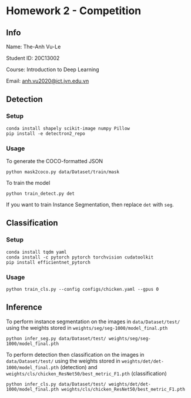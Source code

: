 # **Homework 2 - Competition**

## **Info**

Name: The-Anh Vu-Le

Student ID: 20C13002

Course: Introduction to Deep Learning

Email: anh.vu2020@ict.jvn.edu.vn

## **Detection**

### **Setup**

```
conda install shapely scikit-image numpy Pillow
pip install -e detectron2_repo
```

### **Usage**

To generate the COCO-formatted JSON
```
python mask2coco.py data/Dataset/train/mask
```

To train the model
```
python train_detect.py det
```

If you want to train Instance Segmentation, then replace `det` with `seg`.

## **Classification**

### **Setup**

```
conda install tqdm yaml
conda install -c pytorch pytorch torchvision cudatoolkit
pip install efficientnet_pytorch
```

### **Usage**

```
python train_cls.py --config configs/chicken.yaml --gpus 0
```

## **Inference**

To perform instance segmentation on the images in `data/Dataset/test/` using the weights stored in `weights/seg/seg-1000/model_final.pth`
```
python infer_seg.py data/Dataset/test/ weights/seg/seg-1000/model_final.pth
```

To perform detection then classification on the images in `data/Dataset/test/` using the weights stored in `weights/det/det-1000/model_final.pth` (detection) and `weights/cls/chicken_ResNet50/best_metric_F1.pth` (classification)
```
python infer_cls.py data/Dataset/test/ weights/det/det-1000/model_final.pth weights/cls/chicken_ResNet50/best_metric_F1.pth
```